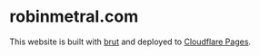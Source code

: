 # robinmetral.com

This website is built with [brut](https://github.com/robinmetral/brut) and deployed to [Cloudflare Pages](https://pages.dev).

